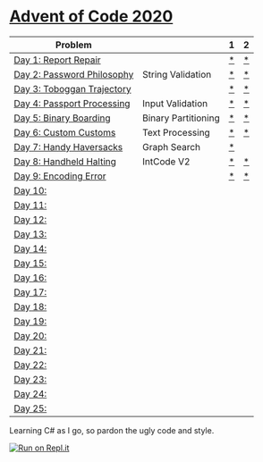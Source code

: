 # [Advent of Code 2020](https://adventofcode.com/2020) 


| Problem |  | 1 | 2 |
| --- | --- | --- | ---|
| [Day 1: Report Repair](https://adventofcode.com/2020/day/1)  |  | [*](https://raw.githubusercontent.com/dnabre/advent_2020/master/aoc_01.cs)   | [*](https://raw.githubusercontent.com/dnabre/advent_2020/master/aoc_01.cs) |
| [Day 2: Password Philosophy](https://adventofcode.com/2020/day/2)  | String Validation | [*](https://raw.githubusercontent.com/dnabre/advent_2020/master/aoc_02.cs)   | [*](https://raw.githubusercontent.com/dnabre/advent_2020/master/aoc_02.cs) |
| [Day 3: Toboggan Trajectory](https://adventofcode.com/2020/day/3)  |   |[*](https://raw.githubusercontent.com/dnabre/advent_2020/master/aoc_03.cs)   | [*](https://raw.githubusercontent.com/dnabre/advent_2020/master/aoc_03.cs) |
| [Day 4: Passport Processing](https://adventofcode.com/2020/day/4)  | Input Validation  |[*](https://raw.githubusercontent.com/dnabre/advent_2020/master/aoc_04.cs)   | [*](https://raw.githubusercontent.com/dnabre/advent_2020/master/aoc_04.cs) |
| [Day 5: Binary Boarding](https://adventofcode.com/2020/day/5)  |  Binary Partitioning |[*](https://raw.githubusercontent.com/dnabre/advent_2020/master/aoc_05.cs)   | [*](https://raw.githubusercontent.com/dnabre/advent_2020/master/aoc_05.cs) |
| [Day 6: Custom Customs](https://adventofcode.com/2020/day/6)  | Text Processing  |[*](https://raw.githubusercontent.com/dnabre/advent_2020/master/aoc_06.cs)   | [*](https://raw.githubusercontent.com/dnabre/advent_2020/master/aoc_06.cs) |
| [Day 7: Handy Haversacks](https://adventofcode.com/2020/day/7)  | Graph Search  |[*](https://raw.githubusercontent.com/dnabre/advent_2020/master/aoc_07.cs)   | [ ](https://raw.githubusercontent.com/dnabre/advent_2020/master/aoc_07.cs) |
| [Day 8: Handheld Halting](https://adventofcode.com/2020/day/8)  | IntCode V2  |[*](https://raw.githubusercontent.com/dnabre/advent_2020/master/aoc_08.cs)   | [*](https://raw.githubusercontent.com/dnabre/advent_2020/master/aoc_08.cs) |
| [Day 9: Encoding Error](https://adventofcode.com/2020/day/9)  |   |[*](https://raw.githubusercontent.com/dnabre/advent_2020/master/aoc_09.cs)   | [*](https://raw.githubusercontent.com/dnabre/advent_2020/master/aoc_09.cs) |
| [Day 10:](https://adventofcode.com/2020/day/10)  |   |[ ](https://raw.githubusercontent.com/dnabre/advent_2020/master/aoc_10.cs)   | [ ](https://raw.githubusercontent.com/dnabre/advent_2020/master/aoc_10.cs) |
| [Day 11:](https://adventofcode.com/2020/day/11)  |   |[ ](https://raw.githubusercontent.com/dnabre/advent_2020/master/aoc_11.cs)   | [ ](https://raw.githubusercontent.com/dnabre/advent_2020/master/aoc_11.cs) |
| [Day 12:](https://adventofcode.com/2020/day/12)  |   |[ ](https://raw.githubusercontent.com/dnabre/advent_2020/master/aoc_12.cs)   | [ ](https://raw.githubusercontent.com/dnabre/advent_2020/master/aoc_12.cs) |
| [Day 13:](https://adventofcode.com/2020/day/13)  |   |[ ](https://raw.githubusercontent.com/dnabre/advent_2020/master/aoc_13.cs)   | [ ](https://raw.githubusercontent.com/dnabre/advent_2020/master/aoc_13.cs) |
| [Day 14:](https://adventofcode.com/2020/day/14)  |   |[ ](https://raw.githubusercontent.com/dnabre/advent_2020/master/aoc_14.cs)   | [ ](https://raw.githubusercontent.com/dnabre/advent_2020/master/aoc_14.cs) |
| [Day 15:](https://adventofcode.com/2020/day/15)  |   |[ ](https://raw.githubusercontent.com/dnabre/advent_2020/master/aoc_15.cs)   | [ ](https://raw.githubusercontent.com/dnabre/advent_2020/master/aoc_15.cs) |
| [Day 16:](https://adventofcode.com/2020/day/16)  |   |[ ](https://raw.githubusercontent.com/dnabre/advent_2020/master/aoc_16.cs)   | [ ](https://raw.githubusercontent.com/dnabre/advent_2020/master/aoc_16.cs) |
| [Day 17:](https://adventofcode.com/2020/day/17)  |   |[ ](https://raw.githubusercontent.com/dnabre/advent_2020/master/aoc_17.cs)   | [ ](https://raw.githubusercontent.com/dnabre/advent_2020/master/aoc_17.cs) |
| [Day 18:](https://adventofcode.com/2020/day/18)  |   |[ ](https://raw.githubusercontent.com/dnabre/advent_2020/master/aoc_18.cs)   | [ ](https://raw.githubusercontent.com/dnabre/advent_2020/master/aoc_18.cs) |
| [Day 19:](https://adventofcode.com/2020/day/19)  |   |[ ](https://raw.githubusercontent.com/dnabre/advent_2020/master/aoc_19.cs)   | [ ](https://raw.githubusercontent.com/dnabre/advent_2020/master/aoc_19.cs) |
| [Day 20:](https://adventofcode.com/2020/day/20)  |   |[ ](https://raw.githubusercontent.com/dnabre/advent_2020/master/aoc_20.cs)   | [ ](https://raw.githubusercontent.com/dnabre/advent_2020/master/aoc_20.cs) |
| [Day 21:](https://adventofcode.com/2020/day/21)  |   |[ ](https://raw.githubusercontent.com/dnabre/advent_2020/master/aoc_21.cs)   | [ ](https://raw.githubusercontent.com/dnabre/advent_2020/master/aoc_21.cs) |
| [Day 22:](https://adventofcode.com/2020/day/22)  |   |[ ](https://raw.githubusercontent.com/dnabre/advent_2020/master/aoc_22.cs)   | [ ](https://raw.githubusercontent.com/dnabre/advent_2020/master/aoc_22.cs) |
| [Day 23:](https://adventofcode.com/2020/day/23)  |   |[ ](https://raw.githubusercontent.com/dnabre/advent_2020/master/aoc_23.cs)   | [ ](https://raw.githubusercontent.com/dnabre/advent_2020/master/aoc_23.cs) |
| [Day 24:](https://adventofcode.com/2020/day/24)  |   |[ ](https://raw.githubusercontent.com/dnabre/advent_2020/master/aoc_24.cs)   | [ ](https://raw.githubusercontent.com/dnabre/advent_2020/master/aoc_24.cs) |
| [Day 25:](https://adventofcode.com/2020/day/25)  |   |[ ](https://raw.githubusercontent.com/dnabre/advent_2020/master/aoc_25.cs)   | [ ](https://raw.githubusercontent.com/dnabre/advent_2020/master/aoc_25.cs) |



Learning C# as I go, so pardon the ugly code and style.


 
[![Run on Repl.it](https://repl.it/badge/github/dnabre/advent_2020)](https://repl.it/github/dnabre/advent_2020)
